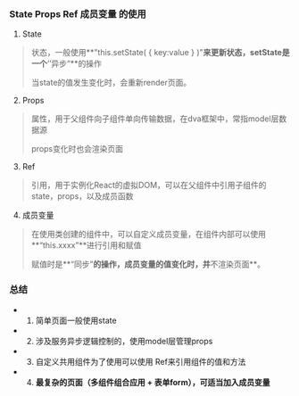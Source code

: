 ### State    Props    Ref    成员变量 的使用

1. State

> 状态，一般使用**"this.setState( { key:value } )"**来更新状态，setState是一个**‘’异步“**的操作
>
> 当state的值发生变化时，会重新render页面。



2. Props

> 属性，用于父组件向子组件单向传输数据，在dva框架中，常指model层数据源
>
> props变化时也会渲染页面



3. Ref

> 引用，用于实例化React的虚拟DOM，可以在父组件中引用子组件的state，props，以及成员函数



4. 成员变量

> 在使用类创建的组件中，可以自定义成员变量，在组件内部可以使用**“this.xxxx”**进行引用和赋值
>
> 赋值时是**“同步”**的操作，成员变量的值变化时，并**不渲染页面**。



### 总结

* 1. 简单页面一般使用state
* 2. 涉及服务异步逻辑控制的，使用model层管理props
* 3. 自定义共用组件为了使用可以使用 Ref来引用组件的值和方法
* 4. **最复杂的页面（多组件组合应用 + 表单form），可适当加入成员变量**